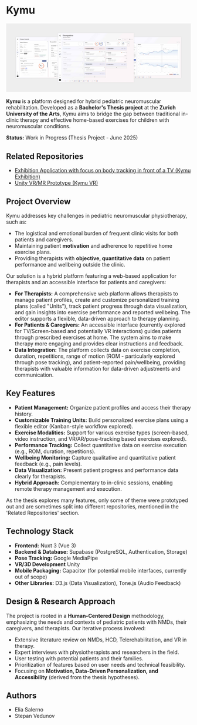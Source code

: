# Kymu

![Kymu Showcase](/public/promotion/kymu-showcase.jpg)

**Kymu** is a platform designed for hybrid pediatric neuromuscular rehabilitation. Developed as a **Bachelor's Thesis project** at the **Zurich University of the Arts**, Kymu aims to bridge the gap between traditional in-clinic therapy and effective home-based exercises for children with neuromuscular conditions.

**Status:** Work in Progress (Thesis Project - June 2025)

## Related Repositories

- [Exhibition Application with focus on body tracking in front of a TV (Kymu Exhibition)](https://github.com/salernoelia/kymu-exhibition)
- [Unity VR/MR Prototype (Kymu VR)](https://github.com/salernoelia/kymu-vr)

## Project Overview

Kymu addresses key challenges in pediatric neuromuscular physiotherapy, such as:

- The logistical and emotional burden of frequent clinic visits for both patients and caregivers.
- Maintaining patient **motivation** and adherence to repetitive home exercise plans.
- Providing therapists with **objective, quantitative data** on patient performance and wellbeing outside the clinic.

Our solution is a hybrid platform featuring a web-based application for therapists and an accessible interface for patients and caregivers:

- **For Therapists:** A comprehensive web platform allows therapists to manage patient profiles, create and customize personalized training plans (called "Units"), track patient progress through data visualization, and gain insights into exercise performance and reported wellbeing. The editor supports a flexible, data-driven approach to therapy planning.
- **For Patients & Caregivers:** An accessible interface (currently explored for TV/Screen-based and potentially VR interactions) guides patients through prescribed exercises at home. The system aims to make therapy more engaging and provides clear instructions and feedback.
- **Data Integration:** The platform collects data on exercise completion, duration, repetitions, range of motion (ROM - particularly explored through pose tracking), and patient-reported pain/wellbeing, providing therapists with valuable information for data-driven adjustments and communication.

## Key Features

- **Patient Management:** Organize patient profiles and access their therapy history.
- **Customizable Training Units:** Build personalized exercise plans using a flexible editor (Kanban-style workflow explored).
- **Exercise Modalities:** Support for various exercise types (screen-based, video instruction, and VR/AR/pose-tracking based exercises explored).
- **Performance Tracking:** Collect quantitative data on exercise execution (e.g., ROM, duration, repetitions).
- **Wellbeing Monitoring:** Capture qualitative and quantitative patient feedback (e.g., pain levels).
- **Data Visualization:** Present patient progress and performance data clearly for therapists.
- **Hybrid Approach:** Complementary to in-clinic sessions, enabling remote therapy management and execution.

As the thesis explores many features, only some of theme were prototyped out and are sometimes split into different repositories, mentioned in the 'Related Repositories' section.

## Technology Stack

- **Frontend:** Nuxt 3 (Vue 3)
- **Backend & Database:** Supabase (PostgreSQL, Authentication, Storage)
- **Pose Tracking:** Google MediaPipe
- **VR/3D Development** Unity
- **Mobile Packaging:** Capacitor (for potential mobile interfaces, currently out of scope)
- **Other Libraries:** D3.js (Data Visualization), Tone.js (Audio Feedback)

## Design & Research Approach

The project is rooted in a **Human-Centered Design** methodology, emphasizing the needs and contexts of pediatric patients with NMDs, their caregivers, and therapists. Our iterative process involved:

- Extensive literature review on NMDs, HCD, Telerehabilitation, and VR in therapy.
- Expert interviews with physiotherapists and researchers in the field.
- User testing with potential patients and their families.
- Prioritization of features based on user needs and technical feasibility.
- Focusing on **Motivation, Data-Driven Personalization, and Accessibility** (derived from the thesis hypotheses).

## Authors

- Elia Salerno
- Stepan Vedunov

